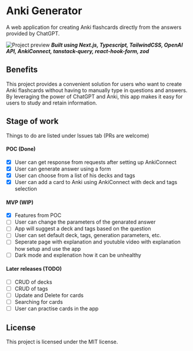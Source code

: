 # Anki Generator

A web application for creating Anki flashcards directly from the answers provided by ChatGPT.

![Project preview](https://cdn.discordapp.com/attachments/886777507364347946/1071792583862386749/sDQQQQAABBBBAAAEEEEAAAQQQQAABBBBAAAEEEEAAgcgVIACO3LVlZvME6PvLdkAAAQQQQAABBBBAAAEEEEAAAQQQQAABBBBAAAEEEIgGAQLgaFjlKJj1fc3RrT9jfKNwPQRQAABBBBAAAEEEEAAAQQQQAABBBBAAAEEEEAAgSgQBYXawHZ8aTmQAAAABJRU5ErkJggg.png)
**_Built using Next.js, Typescript, TailwindCSS, OpenAI API, AnkiConnect, tanstack-query, react-hook-form, zod_**

## Benefits

This project provides a convenient solution for users who want to create Anki flashcards without having to manually type in questions and answers. By leveraging the power of ChatGPT and Anki, this app makes it easy for users to study and retain information.

## Stage of work

Things to do are listed under Issues tab (PRs are welcome)

#### POC (Done)

- [x] User can get response from requests after setting up AnkiConnect
- [x] User can generate answer using a form
- [x] User can choose from a list of his decks and tags
- [x] User can add a card to Anki using AnkiConnect with deck and tags selection

#### MVP (WIP)

- [x] Features from POC
- [ ] User can change the parameters of the genarated answer
- [ ] App will suggest a deck and tags based on the question
- [ ] User can set default deck, tags, generation parameters, etc.
- [ ] Seperate page with explanation and youtuble video with explanation how setup and use the app
- [ ] Dark mode and explenation how it can be unhealthy

#### Later releases (TODO)

- [ ] CRUD of decks
- [ ] CRUD of tags
- [ ] Update and Delete for cards
- [ ] Searching for cards
- [ ] User can practise cards in the app

## License

This project is licensed under the MIT license.
